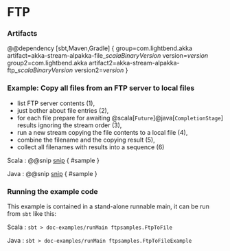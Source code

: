 # FTP

### Artifacts

@@dependency [sbt,Maven,Gradle] {
  group=com.lightbend.akka
  artifact=akka-stream-alpakka-file_$scalaBinaryVersion$
  version=$version$
  group2=com.lightbend.akka
  artifact2=akka-stream-alpakka-ftp_$scalaBinaryVersion$
  version2=$version$
}

### Example: Copy all files from an FTP server to local files

- list FTP server contents (1),
- just bother about file entries (2),
- for each file prepare for awaiting @scala[`Future`]@java[`CompletionStage`] results ignoring the stream order (3),
- run a new stream copying the file contents to a local file (4),
- combine the filename and the copying result (5),
- collect all filenames with results into a sequence (6)

Scala
: @@snip [snip](/doc-examples/src/main/scala/ftpsamples/FtpToFile.scala) { #sample }

Java
: @@snip [snip](/doc-examples/src/main/java/ftpsamples/FtpToFileExample.java) { #sample }

### Running the example code

This example is contained in a stand-alone runnable main, it can be run
 from `sbt` like this:
 

Scala
:   ```
    sbt
    > doc-examples/runMain ftpsamples.FtpToFile
    ```

Java
:   ```
    sbt
    > doc-examples/runMain ftpsamples.FtpToFileExample
    ```
